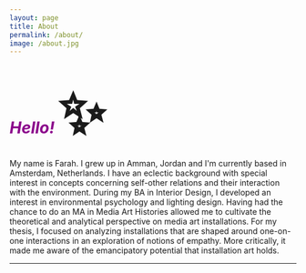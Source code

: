 ```yaml
---
layout: page
title: About
permalink: /about/
image: /about.jpg
---
```


# *<span style="color:DarkMagenta">Hello!</span>* <span style='font-size:100px;'>&#10024;</span>

My name is Farah. I grew up in Amman, Jordan and I'm currently based in Amsterdam, Netherlands. I have an eclectic background with special interest in concepts concerning self-other relations and their interaction with the environment. During my BA in Interior Design, I developed an interest in environmental psychology and lighting design. Having had the chance to do an MA in Media Art Histories allowed me to cultivate the theoretical and analytical perspective on media art installations. For my thesis, I focused on analyzing installations that are shaped around one-on-one interactions in an exploration of notions of empathy. More critically, it made me aware of the emancipatory potential that installation art holds.


***

#### 
<small></small>



#### 
<small></small>

 

#### 
<small></small>


